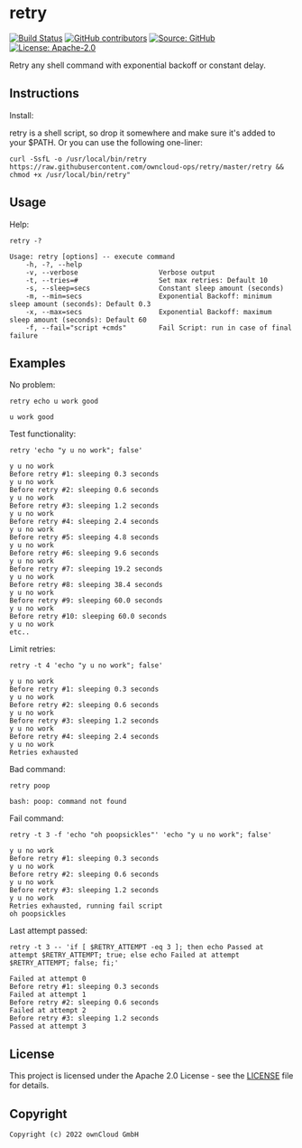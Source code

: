 # retry

[![Build Status](https://img.shields.io/drone/build/owncloud-ci/retry?logo=drone&server=https%3A%2F%2Fdrone.owncloud.com)](https://drone.owncloud.com/owncloud-ci/retry)
[![GitHub contributors](https://img.shields.io/github/contributors/owncloud-ci/retry)](https://github.com/owncloud-ci/retry/graphs/contributors)
[![Source: GitHub](https://img.shields.io/badge/source-github-blue.svg?logo=github&logoColor=white)](https://github.com/owncloud-ci/retry)
[![License: Apache-2.0](https://img.shields.io/github/license/owncloud-ci/retry)](https://github.com/owncloud-ci/retry/blob/master/LICENSE)

Retry any shell command with exponential backoff or constant delay.

## Instructions

Install:

retry is a shell script, so drop it somewhere and make sure it's added to your \$PATH. Or you can use the following one-liner:

```Shell
curl -SsfL -o /usr/local/bin/retry https://raw.githubusercontent.com/owncloud-ops/retry/master/retry && chmod +x /usr/local/bin/retry"
```

## Usage

Help:

```Shell
retry -?

Usage: retry [options] -- execute command
    -h, -?, --help
    -v, --verbose                    Verbose output
    -t, --tries=#                    Set max retries: Default 10
    -s, --sleep=secs                 Constant sleep amount (seconds)
    -m, --min=secs                   Exponential Backoff: minimum sleep amount (seconds): Default 0.3
    -x, --max=secs                   Exponential Backoff: maximum sleep amount (seconds): Default 60
    -f, --fail="script +cmds"        Fail Script: run in case of final failure
```

## Examples

No problem:

```Shell
retry echo u work good

u work good
```

Test functionality:

```Shell
retry 'echo "y u no work"; false'

y u no work
Before retry #1: sleeping 0.3 seconds
y u no work
Before retry #2: sleeping 0.6 seconds
y u no work
Before retry #3: sleeping 1.2 seconds
y u no work
Before retry #4: sleeping 2.4 seconds
y u no work
Before retry #5: sleeping 4.8 seconds
y u no work
Before retry #6: sleeping 9.6 seconds
y u no work
Before retry #7: sleeping 19.2 seconds
y u no work
Before retry #8: sleeping 38.4 seconds
y u no work
Before retry #9: sleeping 60.0 seconds
y u no work
Before retry #10: sleeping 60.0 seconds
y u no work
etc..
```

Limit retries:

```Shell
retry -t 4 'echo "y u no work"; false'

y u no work
Before retry #1: sleeping 0.3 seconds
y u no work
Before retry #2: sleeping 0.6 seconds
y u no work
Before retry #3: sleeping 1.2 seconds
y u no work
Before retry #4: sleeping 2.4 seconds
y u no work
Retries exhausted
```

Bad command:

```Shell
retry poop

bash: poop: command not found
```

Fail command:

```Shell
retry -t 3 -f 'echo "oh poopsickles"' 'echo "y u no work"; false'

y u no work
Before retry #1: sleeping 0.3 seconds
y u no work
Before retry #2: sleeping 0.6 seconds
y u no work
Before retry #3: sleeping 1.2 seconds
y u no work
Retries exhausted, running fail script
oh poopsickles
```

Last attempt passed:

```Shell
retry -t 3 -- 'if [ $RETRY_ATTEMPT -eq 3 ]; then echo Passed at attempt $RETRY_ATTEMPT; true; else echo Failed at attempt $RETRY_ATTEMPT; false; fi;'

Failed at attempt 0
Before retry #1: sleeping 0.3 seconds
Failed at attempt 1
Before retry #2: sleeping 0.6 seconds
Failed at attempt 2
Before retry #3: sleeping 1.2 seconds
Passed at attempt 3
```

## License

This project is licensed under the Apache 2.0 License - see the [LICENSE](https://github.com/owncloud-ci/retry/blob/master/LICENSE) file for details.

## Copyright

```Text
Copyright (c) 2022 ownCloud GmbH
```
